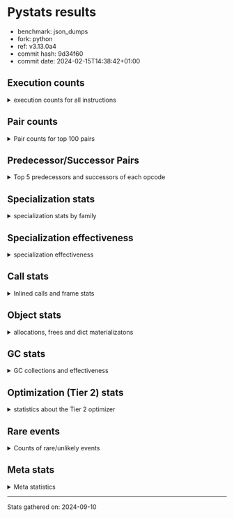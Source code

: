 
# Pystats results

- benchmark: json_dumps
- fork: python
- ref: v3.13.0a4
- commit hash: 9d34f60
- commit date: 2024-02-15T14:38:42+01:00

## Execution counts

<details>
<summary> execution counts for all instructions </summary>

|Name | Count | Self | Cumulative | Miss ratio | 
|---|---:|---:|---:|---:|
| LOAD_FAST | 143,401,500 | 23.1% | 23.1% |  |
| TO_BOOL_BOOL | 51,212,600 | 8.3% | 31.4% |  |
| LOAD_ATTR_INSTANCE_VALUE | 40,970,080 | 6.6% | 38.0% |  |
| POP_JUMP_IF_FALSE | 35,849,040 | 5.8% | 43.8% |  |
| LOAD_GLOBAL_MODULE | 30,729,500 | 5.0% | 48.8% |  |
| LOAD_GLOBAL_BUILTIN | 30,727,620 | 5.0% | 53.7% |  |
| STORE_FAST | 25,609,020 | 4.1% | 57.8% |  |
| LOAD_CONST | 25,606,480 | 4.1% | 62.0% |  |
| POP_JUMP_IF_NOT_NONE | 25,606,400 | 4.1% | 66.1% |  |
| POP_JUMP_IF_TRUE | 20,485,120 | 3.3% | 69.4% |  |
| CALL | 15,370,040 | 2.5% | 71.9% |  |
| RESUME_CHECK | 15,365,100 | 2.5% | 74.4% |  |
| RETURN_VALUE | 15,363,920 | 2.5% | 76.9% |  |
| JUMP_FORWARD | 15,363,840 | 2.5% | 79.3% |  |
| LOAD_ATTR | 10,246,080 | 1.7% | 81.0% |  |
| BUILD_TUPLE | 10,242,560 | 1.7% | 82.6% |  |
| LOAD_FAST_LOAD_FAST | 10,242,560 | 1.7% | 84.3% |  |
| CALL_ISINSTANCE | 10,242,520 | 1.7% | 85.9% |  |
| LOAD_ATTR_METHOD_WITH_VALUES | 10,242,520 | 1.7% | 87.6% |  |
| LOAD_ATTR_NONDESCRIPTOR_WITH_VALUES | 10,242,520 | 1.7% | 89.3% |  |
| ENTER_EXECUTOR | 5,126,720 | 0.8% | 90.1% |  |
| PUSH_NULL | 5,123,820 | 0.8% | 90.9% |  |
| TO_BOOL | 5,123,120 | 0.8% | 91.7% |  |
| POP_TOP | 5,122,640 | 0.8% | 92.6% |  |
| MAKE_FUNCTION | 5,121,280 | 0.8% | 93.4% |  |
| UNARY_NEGATIVE | 5,121,280 | 0.8% | 94.2% |  |
| BUILD_MAP | 5,121,280 | 0.8% | 95.0% |  |
| CALL_KW | 5,121,280 | 0.8% | 95.9% |  |
| POP_JUMP_IF_NONE | 5,121,280 | 0.8% | 96.7% |  |
| SET_FUNCTION_ATTRIBUTE | 5,121,280 | 0.8% | 97.5% |  |
| CALL_METHOD_DESCRIPTOR_O | 5,121,260 | 0.8% | 98.3% |  |
| CALL_PY_EXACT_ARGS | 5,121,260 | 0.8% | 99.2% |  |
| LOAD_ATTR_METHOD_NO_DICT | 5,121,260 | 0.8% | 100.0% |  |
| FOR_ITER_RANGE | 7,380 | 0.0% | 100.0% |  |
| GET_ITER | 2,880 | 0.0% | 100.0% |  |
| FOR_ITER_LIST | 2,780 | 0.0% | 100.0% |  |
| LOAD_ATTR_MODULE | 1,940 | 0.0% | 100.0% |  |
| STORE_FAST_STORE_FAST | 1,520 | 0.0% | 100.0% |  |
| UNPACK_SEQUENCE_TWO_TUPLE | 1,500 | 0.0% | 100.0% |  |
| INTERPRETER_EXIT | 1,280 | 0.0% | 100.0% |  |
| RETURN_CONST | 1,280 | 0.0% | 100.0% |  |
| JUMP_BACKWARD | 1,020 | 0.0% | 100.0% |  |
| LOAD_GLOBAL | 640 | 0.0% | 100.0% |  |
| LOAD_DEREF | 160 | 0.0% | 100.0% |  |
| FOR_ITER | 120 | 0.0% | 100.0% |  |
| RESUME | 100 | 0.0% | 100.0% |  |
| NOP | 80 | 0.0% | 100.0% |  |
| CALL_FUNCTION_EX | 80 | 0.0% | 100.0% |  |
| COPY_FREE_VARS | 80 | 0.0% | 100.0% |  |
| BINARY_OP_SUBTRACT_FLOAT | 60 | 0.0% | 100.0% |  |
| CALL_BUILTIN_CLASS | 60 | 0.0% | 100.0% |  |
| COMPARE_OP_INT | 60 | 0.0% | 100.0% |  |
| BINARY_OP | 40 | 0.0% | 100.0% |  |
| COMPARE_OP | 40 | 0.0% | 100.0% |  |
| UNPACK_SEQUENCE | 40 | 0.0% | 100.0% |  |


</details>

## Pair counts

<details>
<summary> Pair counts for top 100 pairs </summary>

|Pair | Count | Self | Cumulative | 
|---|---:|---:|---:|
| TO_BOOL_BOOL POP_JUMP_IF_FALSE | 35,848,820 | 5.8% | 5.8% |
| LOAD_FAST LOAD_ATTR_INSTANCE_VALUE | 35,848,680 | 5.8% | 11.6% |
| LOAD_FAST TO_BOOL_BOOL | 30,727,440 | 5.0% | 16.5% |
| LOAD_FAST POP_JUMP_IF_NOT_NONE | 20,485,120 | 3.3% | 19.8% |
| POP_JUMP_IF_FALSE LOAD_FAST | 20,485,120 | 3.3% | 23.1% |
| POP_JUMP_IF_NOT_NONE LOAD_FAST | 20,485,120 | 3.3% | 26.4% |
| JUMP_FORWARD LOAD_FAST | 15,363,840 | 2.5% | 28.9% |
| STORE_FAST JUMP_FORWARD | 15,363,840 | 2.5% | 31.4% |
| LOAD_ATTR_INSTANCE_VALUE LOAD_FAST | 15,363,780 | 2.5% | 33.9% |
| TO_BOOL_BOOL POP_JUMP_IF_TRUE | 15,363,780 | 2.5% | 36.4% |
| RESUME_CHECK LOAD_FAST | 10,243,780 | 1.7% | 38.0% |
| LOAD_FAST LOAD_CONST | 10,242,640 | 1.7% | 39.7% |
| LOAD_GLOBAL_BUILTIN LOAD_FAST | 10,242,580 | 1.7% | 41.3% |
| POP_JUMP_IF_TRUE LOAD_FAST | 10,242,560 | 1.7% | 43.0% |
| LOAD_ATTR_METHOD_WITH_VALUES LOAD_FAST | 10,242,520 | 1.7% | 44.6% |
| LOAD_ATTR_NONDESCRIPTOR_WITH_VALUES LOAD_FAST | 10,242,520 | 1.7% | 46.3% |
| LOAD_FAST LOAD_ATTR_NONDESCRIPTOR_WITH_VALUES | 10,242,480 | 1.7% | 47.9% |
| LOAD_FAST LOAD_GLOBAL_BUILTIN | 10,242,480 | 1.7% | 49.6% |
| POP_JUMP_IF_FALSE LOAD_GLOBAL_MODULE | 10,242,480 | 1.7% | 51.2% |
| CALL_ISINSTANCE TO_BOOL_BOOL | 10,242,480 | 1.7% | 52.9% |
| LOAD_ATTR_INSTANCE_VALUE TO_BOOL_BOOL | 10,242,480 | 1.7% | 54.5% |
| PUSH_NULL LOAD_FAST | 5,123,200 | 0.8% | 55.4% |
| STORE_FAST LOAD_FAST | 5,121,980 | 0.8% | 56.2% |
| POP_TOP ENTER_EXECUTOR | 5,121,880 | 0.8% | 57.0% |
| LOAD_FAST PUSH_NULL | 5,121,820 | 0.8% | 57.8% |
| LOAD_FAST TO_BOOL | 5,121,520 | 0.8% | 58.7% |
| CALL STORE_FAST | 5,121,380 | 0.8% | 59.5% |
| TO_BOOL POP_JUMP_IF_TRUE | 5,121,340 | 0.8% | 60.3% |
| LOAD_FAST_LOAD_FAST LOAD_ATTR | 5,121,320 | 0.8% | 61.2% |
| CALL RETURN_VALUE | 5,121,300 | 0.8% | 62.0% |
| MAKE_FUNCTION SET_FUNCTION_ATTRIBUTE | 5,121,280 | 0.8% | 62.8% |
| RETURN_VALUE POP_TOP | 5,121,280 | 0.8% | 63.6% |
| RETURN_VALUE RETURN_VALUE | 5,121,280 | 0.8% | 64.5% |
| RETURN_VALUE STORE_FAST | 5,121,280 | 0.8% | 65.3% |
| UNARY_NEGATIVE BUILD_TUPLE | 5,121,280 | 0.8% | 66.1% |
| BUILD_MAP STORE_FAST | 5,121,280 | 0.8% | 66.9% |
| BUILD_TUPLE LOAD_CONST | 5,121,280 | 0.8% | 67.8% |
| LOAD_ATTR LOAD_FAST_LOAD_FAST | 5,121,280 | 0.8% | 68.6% |
| LOAD_CONST MAKE_FUNCTION | 5,121,280 | 0.8% | 69.4% |
| LOAD_CONST CALL | 5,121,280 | 0.8% | 70.2% |
| LOAD_CONST CALL_KW | 5,121,280 | 0.8% | 71.1% |
| LOAD_CONST LOAD_CONST | 5,121,280 | 0.8% | 71.9% |
| POP_JUMP_IF_FALSE BUILD_MAP | 5,121,280 | 0.8% | 72.7% |
| POP_JUMP_IF_NONE LOAD_FAST | 5,121,280 | 0.8% | 73.5% |
| POP_JUMP_IF_TRUE LOAD_CONST | 5,121,280 | 0.8% | 74.4% |
| SET_FUNCTION_ATTRIBUTE STORE_FAST | 5,121,280 | 0.8% | 75.2% |
| CALL RESUME_CHECK | 5,121,260 | 0.8% | 76.0% |
| CALL_KW RESUME_CHECK | 5,121,260 | 0.8% | 76.9% |
| CALL_METHOD_DESCRIPTOR_O RETURN_VALUE | 5,121,260 | 0.8% | 77.7% |
| CALL_PY_EXACT_ARGS RESUME_CHECK | 5,121,260 | 0.8% | 78.5% |
| LOAD_ATTR_INSTANCE_VALUE CALL | 5,121,260 | 0.8% | 79.3% |
| LOAD_ATTR_INSTANCE_VALUE POP_JUMP_IF_NOT_NONE | 5,121,260 | 0.8% | 80.2% |
| LOAD_ATTR_METHOD_NO_DICT LOAD_FAST | 5,121,260 | 0.8% | 81.0% |
| LOAD_GLOBAL_BUILTIN BUILD_TUPLE | 5,121,260 | 0.8% | 81.8% |
| LOAD_GLOBAL_BUILTIN LOAD_ATTR | 5,121,260 | 0.8% | 82.6% |
| LOAD_GLOBAL_MODULE UNARY_NEGATIVE | 5,121,260 | 0.8% | 83.5% |
| LOAD_GLOBAL_MODULE LOAD_FAST_LOAD_FAST | 5,121,260 | 0.8% | 84.3% |
| LOAD_GLOBAL_MODULE POP_JUMP_IF_NONE | 5,121,260 | 0.8% | 85.1% |
| LOAD_GLOBAL_MODULE STORE_FAST | 5,121,260 | 0.8% | 85.9% |
| BUILD_TUPLE CALL_ISINSTANCE | 5,121,240 | 0.8% | 86.8% |
| LOAD_ATTR LOAD_GLOBAL_MODULE | 5,121,240 | 0.8% | 87.6% |
| LOAD_CONST LOAD_ATTR_METHOD_NO_DICT | 5,121,240 | 0.8% | 88.4% |
| LOAD_FAST CALL_METHOD_DESCRIPTOR_O | 5,121,240 | 0.8% | 89.2% |
| LOAD_FAST CALL_PY_EXACT_ARGS | 5,121,240 | 0.8% | 90.1% |
| LOAD_FAST LOAD_ATTR_METHOD_WITH_VALUES | 5,121,240 | 0.8% | 90.9% |
| LOAD_FAST_LOAD_FAST LOAD_ATTR_INSTANCE_VALUE | 5,121,240 | 0.8% | 91.7% |
| POP_JUMP_IF_NOT_NONE LOAD_GLOBAL_MODULE | 5,121,240 | 0.8% | 92.6% |
| POP_JUMP_IF_TRUE LOAD_GLOBAL_MODULE | 5,121,240 | 0.8% | 93.4% |
| STORE_FAST LOAD_GLOBAL_BUILTIN | 5,121,240 | 0.8% | 94.2% |
| LOAD_ATTR_INSTANCE_VALUE LOAD_GLOBAL_BUILTIN | 5,121,240 | 0.8% | 95.0% |
| LOAD_GLOBAL_BUILTIN CALL_ISINSTANCE | 5,121,240 | 0.8% | 95.9% |
| LOAD_GLOBAL_BUILTIN LOAD_GLOBAL_BUILTIN | 5,121,240 | 0.8% | 96.7% |
| LOAD_GLOBAL_MODULE LOAD_ATTR_METHOD_WITH_VALUES | 5,121,240 | 0.8% | 97.5% |
| LOAD_GLOBAL_MODULE LOAD_GLOBAL_MODULE | 5,121,240 | 0.8% | 98.3% |
| RESUME_CHECK LOAD_GLOBAL_BUILTIN | 5,121,240 | 0.8% | 99.2% |
| ENTER_EXECUTOR CALL | 5,120,340 | 0.8% | 100.0% |
| ENTER_EXECUTOR FOR_ITER_RANGE | 5,180 | 0.0% | 100.0% |
| FOR_ITER_RANGE ENTER_EXECUTOR | 4,780 | 0.0% | 100.0% |
| CALL CALL | 4,480 | 0.0% | 100.0% |
| LOAD_ATTR LOAD_ATTR | 2,880 | 0.0% | 100.0% |
| LOAD_FAST GET_ITER | 2,880 | 0.0% | 100.0% |
| FOR_ITER_RANGE STORE_FAST | 2,180 | 0.0% | 100.0% |
| LOAD_FAST CALL | 1,960 | 0.0% | 100.0% |
| LOAD_ATTR_MODULE PUSH_NULL | 1,880 | 0.0% | 100.0% |
| LOAD_GLOBAL_MODULE LOAD_ATTR_MODULE | 1,880 | 0.0% | 100.0% |
| STORE_FAST LOAD_GLOBAL_MODULE | 1,800 | 0.0% | 100.0% |
| GET_ITER FOR_ITER_RANGE | 1,560 | 0.0% | 100.0% |
| STORE_FAST_STORE_FAST LOAD_FAST | 1,520 | 0.0% | 100.0% |
| UNPACK_SEQUENCE_TWO_TUPLE STORE_FAST_STORE_FAST | 1,500 | 0.0% | 100.0% |
| FOR_ITER_LIST UNPACK_SEQUENCE_TWO_TUPLE | 1,480 | 0.0% | 100.0% |
| TO_BOOL TO_BOOL | 1,440 | 0.0% | 100.0% |
| CALL POP_TOP | 1,360 | 0.0% | 100.0% |
| RETURN_CONST INTERPRETER_EXIT | 1,280 | 0.0% | 100.0% |
| FOR_ITER_LIST RETURN_CONST | 1,280 | 0.0% | 100.0% |
| CACHE RESUME_CHECK | 1,260 | 0.0% | 100.0% |
| GET_ITER FOR_ITER_LIST | 1,260 | 0.0% | 100.0% |
| ENTER_EXECUTOR FOR_ITER_LIST | 1,200 | 0.0% | 100.0% |
| POP_TOP JUMP_BACKWARD | 680 | 0.0% | 100.0% |
| PUSH_NULL CALL | 620 | 0.0% | 100.0% |
| JUMP_BACKWARD FOR_ITER_RANGE | 600 | 0.0% | 100.0% |


</details>

## Predecessor/Successor Pairs

<details>
<summary> Top 5 predecessors and successors of each opcode </summary>

### CACHE

<details>
<summary> Successors and predecessors for CACHE </summary>

|Successors | Count | Percentage | 
|---|---:|---:|
| RESUME_CHECK | 1,260 | 98.4% |
| RESUME | 20 | 1.6% |


</details>

### GET_ITER

<details>
<summary> Successors and predecessors for GET_ITER </summary>

|Predecessors | Count | Percentage | 
|---|---:|---:|
| LOAD_FAST | 2,880 | 100.0% |

|Successors | Count | Percentage | 
|---|---:|---:|
| FOR_ITER_RANGE | 1,560 | 54.2% |
| FOR_ITER_LIST | 1,260 | 43.8% |
| FOR_ITER | 60 | 2.1% |


</details>

### INTERPRETER_EXIT

<details>
<summary> Successors and predecessors for INTERPRETER_EXIT </summary>

|Predecessors | Count | Percentage | 
|---|---:|---:|
| RETURN_CONST | 1,280 | 100.0% |


</details>

### MAKE_FUNCTION

<details>
<summary> Successors and predecessors for MAKE_FUNCTION </summary>

|Predecessors | Count | Percentage | 
|---|---:|---:|
| LOAD_CONST | 5,121,280 | 100.0% |

|Successors | Count | Percentage | 
|---|---:|---:|
| SET_FUNCTION_ATTRIBUTE | 5,121,280 | 100.0% |


</details>

### NOP

<details>
<summary> Successors and predecessors for NOP </summary>

|Predecessors | Count | Percentage | 
|---|---:|---:|
| POP_TOP | 80 | 100.0% |

|Successors | Count | Percentage | 
|---|---:|---:|
| LOAD_DEREF | 80 | 100.0% |


</details>

### POP_TOP

<details>
<summary> Successors and predecessors for POP_TOP </summary>

|Predecessors | Count | Percentage | 
|---|---:|---:|
| RETURN_VALUE | 5,121,280 | 100.0% |
| CALL | 1,360 | 0.0% |

|Successors | Count | Percentage | 
|---|---:|---:|
| ENTER_EXECUTOR | 5,121,880 | 100.0% |
| JUMP_BACKWARD | 680 | 0.0% |
| NOP | 80 | 0.0% |


</details>

### PUSH_NULL

<details>
<summary> Successors and predecessors for PUSH_NULL </summary>

|Predecessors | Count | Percentage | 
|---|---:|---:|
| LOAD_FAST | 5,121,820 | 100.0% |
| LOAD_ATTR_MODULE | 1,880 | 0.0% |
| LOAD_DEREF | 80 | 0.0% |
| LOAD_ATTR | 40 | 0.0% |

|Successors | Count | Percentage | 
|---|---:|---:|
| LOAD_FAST | 5,123,200 | 100.0% |
| CALL | 620 | 0.0% |


</details>

### RETURN_VALUE

<details>
<summary> Successors and predecessors for RETURN_VALUE </summary>

|Predecessors | Count | Percentage | 
|---|---:|---:|
| CALL | 5,121,300 | 33.3% |
| RETURN_VALUE | 5,121,280 | 33.3% |
| CALL_METHOD_DESCRIPTOR_O | 5,121,260 | 33.3% |
| LOAD_FAST | 80 | 0.0% |

|Successors | Count | Percentage | 
|---|---:|---:|
| POP_TOP | 5,121,280 | 33.3% |
| RETURN_VALUE | 5,121,280 | 33.3% |
| STORE_FAST | 5,121,280 | 33.3% |
| LOAD_GLOBAL | 40 | 0.0% |
| LOAD_GLOBAL_MODULE | 40 | 0.0% |


</details>

### TO_BOOL

<details>
<summary> Successors and predecessors for TO_BOOL </summary>

|Predecessors | Count | Percentage | 
|---|---:|---:|
| LOAD_FAST | 5,121,520 | 100.0% |
| TO_BOOL | 1,440 | 0.0% |
| CALL | 40 | 0.0% |
| LOAD_ATTR | 40 | 0.0% |
| CALL_ISINSTANCE | 40 | 0.0% |

|Successors | Count | Percentage | 
|---|---:|---:|
| POP_JUMP_IF_TRUE | 5,121,340 | 100.0% |
| TO_BOOL | 1,440 | 0.0% |
| TO_BOOL_BOOL | 200 | 0.0% |
| POP_JUMP_IF_FALSE | 140 | 0.0% |


</details>

### UNARY_NEGATIVE

<details>
<summary> Successors and predecessors for UNARY_NEGATIVE </summary>

|Predecessors | Count | Percentage | 
|---|---:|---:|
| LOAD_GLOBAL_MODULE | 5,121,260 | 100.0% |
| LOAD_GLOBAL | 20 | 0.0% |

|Successors | Count | Percentage | 
|---|---:|---:|
| BUILD_TUPLE | 5,121,280 | 100.0% |


</details>

### BINARY_OP

<details>
<summary> Successors and predecessors for BINARY_OP </summary>

|Predecessors | Count | Percentage | 
|---|---:|---:|
| LOAD_FAST | 40 | 100.0% |

|Successors | Count | Percentage | 
|---|---:|---:|
| STORE_FAST | 20 | 50.0% |
| BINARY_OP_SUBTRACT_FLOAT | 20 | 50.0% |


</details>

### BUILD_MAP

<details>
<summary> Successors and predecessors for BUILD_MAP </summary>

|Predecessors | Count | Percentage | 
|---|---:|---:|
| POP_JUMP_IF_FALSE | 5,121,280 | 100.0% |

|Successors | Count | Percentage | 
|---|---:|---:|
| STORE_FAST | 5,121,280 | 100.0% |


</details>

### BUILD_TUPLE

<details>
<summary> Successors and predecessors for BUILD_TUPLE </summary>

|Predecessors | Count | Percentage | 
|---|---:|---:|
| UNARY_NEGATIVE | 5,121,280 | 50.0% |
| LOAD_GLOBAL_BUILTIN | 5,121,260 | 50.0% |
| LOAD_GLOBAL | 20 | 0.0% |

|Successors | Count | Percentage | 
|---|---:|---:|
| LOAD_CONST | 5,121,280 | 50.0% |
| CALL_ISINSTANCE | 5,121,240 | 50.0% |
| CALL | 40 | 0.0% |


</details>

### CALL

<details>
<summary> Successors and predecessors for CALL </summary>

|Predecessors | Count | Percentage | 
|---|---:|---:|
| LOAD_CONST | 5,121,280 | 33.3% |
| LOAD_ATTR_INSTANCE_VALUE | 5,121,260 | 33.3% |
| ENTER_EXECUTOR | 5,120,340 | 33.3% |
| CALL | 4,480 | 0.0% |
| LOAD_FAST | 1,960 | 0.0% |

|Successors | Count | Percentage | 
|---|---:|---:|
| STORE_FAST | 5,121,380 | 33.3% |
| RETURN_VALUE | 5,121,300 | 33.3% |
| RESUME_CHECK | 5,121,260 | 33.3% |
| CALL | 4,480 | 0.0% |
| POP_TOP | 1,360 | 0.0% |


</details>

### CALL_FUNCTION_EX

<details>
<summary> Successors and predecessors for CALL_FUNCTION_EX </summary>

|Predecessors | Count | Percentage | 
|---|---:|---:|
| LOAD_FAST | 80 | 100.0% |

|Successors | Count | Percentage | 
|---|---:|---:|
| COPY_FREE_VARS | 80 | 100.0% |


</details>

### CALL_KW

<details>
<summary> Successors and predecessors for CALL_KW </summary>

|Predecessors | Count | Percentage | 
|---|---:|---:|
| LOAD_CONST | 5,121,280 | 100.0% |

|Successors | Count | Percentage | 
|---|---:|---:|
| RESUME_CHECK | 5,121,260 | 100.0% |
| RESUME | 20 | 0.0% |


</details>

### COMPARE_OP

<details>
<summary> Successors and predecessors for COMPARE_OP </summary>

|Predecessors | Count | Percentage | 
|---|---:|---:|
| LOAD_CONST | 40 | 100.0% |

|Successors | Count | Percentage | 
|---|---:|---:|
| POP_JUMP_IF_FALSE | 20 | 50.0% |
| COMPARE_OP_INT | 20 | 50.0% |


</details>

### COPY_FREE_VARS

<details>
<summary> Successors and predecessors for COPY_FREE_VARS </summary>

|Predecessors | Count | Percentage | 
|---|---:|---:|
| CALL_FUNCTION_EX | 80 | 100.0% |

|Successors | Count | Percentage | 
|---|---:|---:|
| RESUME_CHECK | 60 | 75.0% |
| RESUME | 20 | 25.0% |


</details>

### ENTER_EXECUTOR

<details>
<summary> Successors and predecessors for ENTER_EXECUTOR </summary>

|Predecessors | Count | Percentage | 
|---|---:|---:|
| POP_TOP | 5,121,880 | 99.9% |
| FOR_ITER_RANGE | 4,780 | 0.1% |
| JUMP_BACKWARD | 60 | 0.0% |

|Successors | Count | Percentage | 
|---|---:|---:|
| CALL | 5,120,340 | 99.9% |
| FOR_ITER_RANGE | 5,180 | 0.1% |
| FOR_ITER_LIST | 1,200 | 0.0% |


</details>

### FOR_ITER

<details>
<summary> Successors and predecessors for FOR_ITER </summary>

|Predecessors | Count | Percentage | 
|---|---:|---:|
| GET_ITER | 60 | 50.0% |
| JUMP_BACKWARD | 60 | 50.0% |

|Successors | Count | Percentage | 
|---|---:|---:|
| STORE_FAST | 40 | 33.3% |
| FOR_ITER_RANGE | 40 | 33.3% |
| UNPACK_SEQUENCE | 20 | 16.7% |
| FOR_ITER_LIST | 20 | 16.7% |


</details>

### JUMP_BACKWARD

<details>
<summary> Successors and predecessors for JUMP_BACKWARD </summary>

|Predecessors | Count | Percentage | 
|---|---:|---:|
| POP_TOP | 680 | 66.7% |
| FOR_ITER_RANGE | 340 | 33.3% |

|Successors | Count | Percentage | 
|---|---:|---:|
| FOR_ITER_RANGE | 600 | 58.8% |
| FOR_ITER_LIST | 300 | 29.4% |
| ENTER_EXECUTOR | 60 | 5.9% |
| FOR_ITER | 60 | 5.9% |


</details>

### JUMP_FORWARD

<details>
<summary> Successors and predecessors for JUMP_FORWARD </summary>

|Predecessors | Count | Percentage | 
|---|---:|---:|
| STORE_FAST | 15,363,840 | 100.0% |

|Successors | Count | Percentage | 
|---|---:|---:|
| LOAD_FAST | 15,363,840 | 100.0% |


</details>

### LOAD_ATTR

<details>
<summary> Successors and predecessors for LOAD_ATTR </summary>

|Predecessors | Count | Percentage | 
|---|---:|---:|
| LOAD_FAST_LOAD_FAST | 5,121,320 | 50.0% |
| LOAD_GLOBAL_BUILTIN | 5,121,260 | 50.0% |
| LOAD_ATTR | 2,880 | 0.0% |
| LOAD_FAST | 400 | 0.0% |
| LOAD_GLOBAL | 100 | 0.0% |

|Successors | Count | Percentage | 
|---|---:|---:|
| LOAD_FAST_LOAD_FAST | 5,121,280 | 50.0% |
| LOAD_GLOBAL_MODULE | 5,121,240 | 50.0% |
| LOAD_ATTR | 2,880 | 0.0% |
| LOAD_FAST | 160 | 0.0% |
| LOAD_ATTR_INSTANCE_VALUE | 160 | 0.0% |


</details>

### LOAD_CONST

<details>
<summary> Successors and predecessors for LOAD_CONST </summary>

|Predecessors | Count | Percentage | 
|---|---:|---:|
| LOAD_FAST | 10,242,640 | 40.0% |
| BUILD_TUPLE | 5,121,280 | 20.0% |
| LOAD_CONST | 5,121,280 | 20.0% |
| POP_JUMP_IF_TRUE | 5,121,280 | 20.0% |

|Successors | Count | Percentage | 
|---|---:|---:|
| MAKE_FUNCTION | 5,121,280 | 20.0% |
| CALL | 5,121,280 | 20.0% |
| CALL_KW | 5,121,280 | 20.0% |
| LOAD_CONST | 5,121,280 | 20.0% |
| LOAD_ATTR_METHOD_NO_DICT | 5,121,240 | 20.0% |


</details>

### LOAD_DEREF

<details>
<summary> Successors and predecessors for LOAD_DEREF </summary>

|Predecessors | Count | Percentage | 
|---|---:|---:|
| NOP | 80 | 50.0% |
| STORE_FAST | 80 | 50.0% |

|Successors | Count | Percentage | 
|---|---:|---:|
| PUSH_NULL | 80 | 50.0% |
| STORE_FAST | 80 | 50.0% |


</details>

### LOAD_FAST

<details>
<summary> Successors and predecessors for LOAD_FAST </summary>

|Predecessors | Count | Percentage | 
|---|---:|---:|
| POP_JUMP_IF_FALSE | 20,485,120 | 14.3% |
| POP_JUMP_IF_NOT_NONE | 20,485,120 | 14.3% |
| JUMP_FORWARD | 15,363,840 | 10.7% |
| LOAD_ATTR_INSTANCE_VALUE | 15,363,780 | 10.7% |
| RESUME_CHECK | 10,243,780 | 7.1% |

|Successors | Count | Percentage | 
|---|---:|---:|
| LOAD_ATTR_INSTANCE_VALUE | 35,848,680 | 25.0% |
| TO_BOOL_BOOL | 30,727,440 | 21.4% |
| POP_JUMP_IF_NOT_NONE | 20,485,120 | 14.3% |
| LOAD_CONST | 10,242,640 | 7.1% |
| LOAD_ATTR_NONDESCRIPTOR_WITH_VALUES | 10,242,480 | 7.1% |


</details>

### LOAD_FAST_LOAD_FAST

<details>
<summary> Successors and predecessors for LOAD_FAST_LOAD_FAST </summary>

|Predecessors | Count | Percentage | 
|---|---:|---:|
| LOAD_ATTR | 5,121,280 | 50.0% |
| LOAD_GLOBAL_MODULE | 5,121,260 | 50.0% |
| LOAD_GLOBAL | 20 | 0.0% |

|Successors | Count | Percentage | 
|---|---:|---:|
| LOAD_ATTR | 5,121,320 | 50.0% |
| LOAD_ATTR_INSTANCE_VALUE | 5,121,240 | 50.0% |


</details>

### LOAD_GLOBAL

<details>
<summary> Successors and predecessors for LOAD_GLOBAL </summary>

|Predecessors | Count | Percentage | 
|---|---:|---:|
| POP_JUMP_IF_FALSE | 120 | 18.8% |
| LOAD_FAST | 80 | 12.5% |
| STORE_FAST | 80 | 12.5% |
| LOAD_ATTR | 60 | 9.4% |
| RETURN_VALUE | 40 | 6.2% |

|Successors | Count | Percentage | 
|---|---:|---:|
| LOAD_GLOBAL_MODULE | 180 | 28.1% |
| LOAD_GLOBAL_BUILTIN | 140 | 21.9% |
| LOAD_ATTR | 100 | 15.6% |
| LOAD_FAST | 60 | 9.4% |
| LOAD_GLOBAL | 40 | 6.2% |


</details>

### POP_JUMP_IF_FALSE

<details>
<summary> Successors and predecessors for POP_JUMP_IF_FALSE </summary>

|Predecessors | Count | Percentage | 
|---|---:|---:|
| TO_BOOL_BOOL | 35,848,820 | 100.0% |
| TO_BOOL | 140 | 0.0% |
| COMPARE_OP_INT | 60 | 0.0% |
| COMPARE_OP | 20 | 0.0% |

|Successors | Count | Percentage | 
|---|---:|---:|
| LOAD_FAST | 20,485,120 | 57.1% |
| LOAD_GLOBAL_MODULE | 10,242,480 | 28.6% |
| BUILD_MAP | 5,121,280 | 14.3% |
| LOAD_GLOBAL | 120 | 0.0% |
| LOAD_GLOBAL_BUILTIN | 40 | 0.0% |


</details>

### POP_JUMP_IF_NONE

<details>
<summary> Successors and predecessors for POP_JUMP_IF_NONE </summary>

|Predecessors | Count | Percentage | 
|---|---:|---:|
| LOAD_GLOBAL_MODULE | 5,121,260 | 100.0% |
| LOAD_GLOBAL | 20 | 0.0% |

|Successors | Count | Percentage | 
|---|---:|---:|
| LOAD_FAST | 5,121,280 | 100.0% |


</details>

### POP_JUMP_IF_NOT_NONE

<details>
<summary> Successors and predecessors for POP_JUMP_IF_NOT_NONE </summary>

|Predecessors | Count | Percentage | 
|---|---:|---:|
| LOAD_FAST | 20,485,120 | 80.0% |
| LOAD_ATTR_INSTANCE_VALUE | 5,121,260 | 20.0% |
| LOAD_ATTR | 20 | 0.0% |

|Successors | Count | Percentage | 
|---|---:|---:|
| LOAD_FAST | 20,485,120 | 80.0% |
| LOAD_GLOBAL_MODULE | 5,121,240 | 20.0% |
| LOAD_GLOBAL | 40 | 0.0% |


</details>

### POP_JUMP_IF_TRUE

<details>
<summary> Successors and predecessors for POP_JUMP_IF_TRUE </summary>

|Predecessors | Count | Percentage | 
|---|---:|---:|
| TO_BOOL_BOOL | 15,363,780 | 75.0% |
| TO_BOOL | 5,121,340 | 25.0% |

|Successors | Count | Percentage | 
|---|---:|---:|
| LOAD_FAST | 10,242,560 | 50.0% |
| LOAD_CONST | 5,121,280 | 25.0% |
| LOAD_GLOBAL_MODULE | 5,121,240 | 25.0% |
| LOAD_GLOBAL | 40 | 0.0% |


</details>

### RETURN_CONST

<details>
<summary> Successors and predecessors for RETURN_CONST </summary>

|Predecessors | Count | Percentage | 
|---|---:|---:|
| FOR_ITER_LIST | 1,280 | 100.0% |

|Successors | Count | Percentage | 
|---|---:|---:|
| INTERPRETER_EXIT | 1,280 | 100.0% |


</details>

### SET_FUNCTION_ATTRIBUTE

<details>
<summary> Successors and predecessors for SET_FUNCTION_ATTRIBUTE </summary>

|Predecessors | Count | Percentage | 
|---|---:|---:|
| MAKE_FUNCTION | 5,121,280 | 100.0% |

|Successors | Count | Percentage | 
|---|---:|---:|
| STORE_FAST | 5,121,280 | 100.0% |


</details>

### STORE_FAST

<details>
<summary> Successors and predecessors for STORE_FAST </summary>

|Predecessors | Count | Percentage | 
|---|---:|---:|
| CALL | 5,121,380 | 20.0% |
| RETURN_VALUE | 5,121,280 | 20.0% |
| BUILD_MAP | 5,121,280 | 20.0% |
| SET_FUNCTION_ATTRIBUTE | 5,121,280 | 20.0% |
| LOAD_GLOBAL_MODULE | 5,121,260 | 20.0% |

|Successors | Count | Percentage | 
|---|---:|---:|
| JUMP_FORWARD | 15,363,840 | 60.0% |
| LOAD_FAST | 5,121,980 | 20.0% |
| LOAD_GLOBAL_BUILTIN | 5,121,240 | 20.0% |
| LOAD_GLOBAL_MODULE | 1,800 | 0.0% |
| LOAD_DEREF | 80 | 0.0% |


</details>

### STORE_FAST_STORE_FAST

<details>
<summary> Successors and predecessors for STORE_FAST_STORE_FAST </summary>

|Predecessors | Count | Percentage | 
|---|---:|---:|
| UNPACK_SEQUENCE_TWO_TUPLE | 1,500 | 98.7% |
| UNPACK_SEQUENCE | 20 | 1.3% |

|Successors | Count | Percentage | 
|---|---:|---:|
| LOAD_FAST | 1,520 | 100.0% |


</details>

### UNPACK_SEQUENCE

<details>
<summary> Successors and predecessors for UNPACK_SEQUENCE </summary>

|Predecessors | Count | Percentage | 
|---|---:|---:|
| FOR_ITER | 20 | 50.0% |
| FOR_ITER_LIST | 20 | 50.0% |

|Successors | Count | Percentage | 
|---|---:|---:|
| STORE_FAST_STORE_FAST | 20 | 50.0% |
| UNPACK_SEQUENCE_TWO_TUPLE | 20 | 50.0% |


</details>

### RESUME

<details>
<summary> Successors and predecessors for RESUME </summary>

|Predecessors | Count | Percentage | 
|---|---:|---:|
| CALL | 40 | 40.0% |
| CACHE | 20 | 20.0% |
| CALL_KW | 20 | 20.0% |
| COPY_FREE_VARS | 20 | 20.0% |

|Successors | Count | Percentage | 
|---|---:|---:|
| LOAD_FAST | 60 | 60.0% |
| LOAD_GLOBAL | 40 | 40.0% |


</details>

### BINARY_OP_SUBTRACT_FLOAT

<details>
<summary> Successors and predecessors for BINARY_OP_SUBTRACT_FLOAT </summary>

|Predecessors | Count | Percentage | 
|---|---:|---:|
| LOAD_FAST | 40 | 66.7% |
| BINARY_OP | 20 | 33.3% |

|Successors | Count | Percentage | 
|---|---:|---:|
| STORE_FAST | 60 | 100.0% |


</details>

### CALL_BUILTIN_CLASS

<details>
<summary> Successors and predecessors for CALL_BUILTIN_CLASS </summary>

|Predecessors | Count | Percentage | 
|---|---:|---:|
| LOAD_FAST | 40 | 66.7% |
| CALL | 20 | 33.3% |

|Successors | Count | Percentage | 
|---|---:|---:|
| STORE_FAST | 60 | 100.0% |


</details>

### CALL_ISINSTANCE

<details>
<summary> Successors and predecessors for CALL_ISINSTANCE </summary>

|Predecessors | Count | Percentage | 
|---|---:|---:|
| BUILD_TUPLE | 5,121,240 | 50.0% |
| LOAD_GLOBAL_BUILTIN | 5,121,240 | 50.0% |
| CALL | 40 | 0.0% |

|Successors | Count | Percentage | 
|---|---:|---:|
| TO_BOOL_BOOL | 10,242,480 | 100.0% |
| TO_BOOL | 40 | 0.0% |


</details>

### CALL_METHOD_DESCRIPTOR_O

<details>
<summary> Successors and predecessors for CALL_METHOD_DESCRIPTOR_O </summary>

|Predecessors | Count | Percentage | 
|---|---:|---:|
| LOAD_FAST | 5,121,240 | 100.0% |
| CALL | 20 | 0.0% |

|Successors | Count | Percentage | 
|---|---:|---:|
| RETURN_VALUE | 5,121,260 | 100.0% |


</details>

### CALL_PY_EXACT_ARGS

<details>
<summary> Successors and predecessors for CALL_PY_EXACT_ARGS </summary>

|Predecessors | Count | Percentage | 
|---|---:|---:|
| LOAD_FAST | 5,121,240 | 100.0% |
| CALL | 20 | 0.0% |

|Successors | Count | Percentage | 
|---|---:|---:|
| RESUME_CHECK | 5,121,260 | 100.0% |


</details>

### COMPARE_OP_INT

<details>
<summary> Successors and predecessors for COMPARE_OP_INT </summary>

|Predecessors | Count | Percentage | 
|---|---:|---:|
| LOAD_CONST | 40 | 66.7% |
| COMPARE_OP | 20 | 33.3% |

|Successors | Count | Percentage | 
|---|---:|---:|
| POP_JUMP_IF_FALSE | 60 | 100.0% |


</details>

### FOR_ITER_LIST

<details>
<summary> Successors and predecessors for FOR_ITER_LIST </summary>

|Predecessors | Count | Percentage | 
|---|---:|---:|
| GET_ITER | 1,260 | 45.3% |
| ENTER_EXECUTOR | 1,200 | 43.2% |
| JUMP_BACKWARD | 300 | 10.8% |
| FOR_ITER | 20 | 0.7% |

|Successors | Count | Percentage | 
|---|---:|---:|
| UNPACK_SEQUENCE_TWO_TUPLE | 1,480 | 53.2% |
| RETURN_CONST | 1,280 | 46.0% |
| UNPACK_SEQUENCE | 20 | 0.7% |


</details>

### FOR_ITER_RANGE

<details>
<summary> Successors and predecessors for FOR_ITER_RANGE </summary>

|Predecessors | Count | Percentage | 
|---|---:|---:|
| ENTER_EXECUTOR | 5,180 | 70.2% |
| GET_ITER | 1,560 | 21.1% |
| JUMP_BACKWARD | 600 | 8.1% |
| FOR_ITER | 40 | 0.5% |

|Successors | Count | Percentage | 
|---|---:|---:|
| ENTER_EXECUTOR | 4,780 | 64.8% |
| STORE_FAST | 2,180 | 29.5% |
| JUMP_BACKWARD | 340 | 4.6% |
| LOAD_FAST | 80 | 1.1% |


</details>

### LOAD_ATTR_INSTANCE_VALUE

<details>
<summary> Successors and predecessors for LOAD_ATTR_INSTANCE_VALUE </summary>

|Predecessors | Count | Percentage | 
|---|---:|---:|
| LOAD_FAST | 35,848,680 | 87.5% |
| LOAD_FAST_LOAD_FAST | 5,121,240 | 12.5% |
| LOAD_ATTR | 160 | 0.0% |

|Successors | Count | Percentage | 
|---|---:|---:|
| LOAD_FAST | 15,363,780 | 37.5% |
| TO_BOOL_BOOL | 10,242,480 | 25.0% |
| CALL | 5,121,260 | 12.5% |
| POP_JUMP_IF_NOT_NONE | 5,121,260 | 12.5% |
| LOAD_GLOBAL_BUILTIN | 5,121,240 | 12.5% |


</details>

### LOAD_ATTR_METHOD_NO_DICT

<details>
<summary> Successors and predecessors for LOAD_ATTR_METHOD_NO_DICT </summary>

|Predecessors | Count | Percentage | 
|---|---:|---:|
| LOAD_CONST | 5,121,240 | 100.0% |
| LOAD_ATTR | 20 | 0.0% |

|Successors | Count | Percentage | 
|---|---:|---:|
| LOAD_FAST | 5,121,260 | 100.0% |


</details>

### LOAD_ATTR_METHOD_WITH_VALUES

<details>
<summary> Successors and predecessors for LOAD_ATTR_METHOD_WITH_VALUES </summary>

|Predecessors | Count | Percentage | 
|---|---:|---:|
| LOAD_FAST | 5,121,240 | 50.0% |
| LOAD_GLOBAL_MODULE | 5,121,240 | 50.0% |
| LOAD_ATTR | 40 | 0.0% |

|Successors | Count | Percentage | 
|---|---:|---:|
| LOAD_FAST | 10,242,520 | 100.0% |


</details>

### LOAD_ATTR_MODULE

<details>
<summary> Successors and predecessors for LOAD_ATTR_MODULE </summary>

|Predecessors | Count | Percentage | 
|---|---:|---:|
| LOAD_GLOBAL_MODULE | 1,880 | 96.9% |
| LOAD_ATTR | 60 | 3.1% |

|Successors | Count | Percentage | 
|---|---:|---:|
| PUSH_NULL | 1,880 | 96.9% |
| STORE_FAST | 60 | 3.1% |


</details>

### LOAD_ATTR_NONDESCRIPTOR_WITH_VALUES

<details>
<summary> Successors and predecessors for LOAD_ATTR_NONDESCRIPTOR_WITH_VALUES </summary>

|Predecessors | Count | Percentage | 
|---|---:|---:|
| LOAD_FAST | 10,242,480 | 100.0% |
| LOAD_ATTR | 40 | 0.0% |

|Successors | Count | Percentage | 
|---|---:|---:|
| LOAD_FAST | 10,242,520 | 100.0% |


</details>

### LOAD_GLOBAL_BUILTIN

<details>
<summary> Successors and predecessors for LOAD_GLOBAL_BUILTIN </summary>

|Predecessors | Count | Percentage | 
|---|---:|---:|
| LOAD_FAST | 10,242,480 | 33.3% |
| STORE_FAST | 5,121,240 | 16.7% |
| LOAD_ATTR_INSTANCE_VALUE | 5,121,240 | 16.7% |
| LOAD_GLOBAL_BUILTIN | 5,121,240 | 16.7% |
| RESUME_CHECK | 5,121,240 | 16.7% |

|Successors | Count | Percentage | 
|---|---:|---:|
| LOAD_FAST | 10,242,580 | 33.3% |
| BUILD_TUPLE | 5,121,260 | 16.7% |
| LOAD_ATTR | 5,121,260 | 16.7% |
| CALL_ISINSTANCE | 5,121,240 | 16.7% |
| LOAD_GLOBAL_BUILTIN | 5,121,240 | 16.7% |


</details>

### LOAD_GLOBAL_MODULE

<details>
<summary> Successors and predecessors for LOAD_GLOBAL_MODULE </summary>

|Predecessors | Count | Percentage | 
|---|---:|---:|
| POP_JUMP_IF_FALSE | 10,242,480 | 33.3% |
| LOAD_ATTR | 5,121,240 | 16.7% |
| POP_JUMP_IF_NOT_NONE | 5,121,240 | 16.7% |
| POP_JUMP_IF_TRUE | 5,121,240 | 16.7% |
| LOAD_GLOBAL_MODULE | 5,121,240 | 16.7% |

|Successors | Count | Percentage | 
|---|---:|---:|
| UNARY_NEGATIVE | 5,121,260 | 16.7% |
| LOAD_FAST_LOAD_FAST | 5,121,260 | 16.7% |
| POP_JUMP_IF_NONE | 5,121,260 | 16.7% |
| STORE_FAST | 5,121,260 | 16.7% |
| LOAD_ATTR_METHOD_WITH_VALUES | 5,121,240 | 16.7% |


</details>

### RESUME_CHECK

<details>
<summary> Successors and predecessors for RESUME_CHECK </summary>

|Predecessors | Count | Percentage | 
|---|---:|---:|
| CALL | 5,121,260 | 33.3% |
| CALL_KW | 5,121,260 | 33.3% |
| CALL_PY_EXACT_ARGS | 5,121,260 | 33.3% |
| CACHE | 1,260 | 0.0% |
| COPY_FREE_VARS | 60 | 0.0% |

|Successors | Count | Percentage | 
|---|---:|---:|
| LOAD_FAST | 10,243,780 | 66.7% |
| LOAD_GLOBAL_BUILTIN | 5,121,240 | 33.3% |
| LOAD_GLOBAL | 40 | 0.0% |
| LOAD_GLOBAL_MODULE | 40 | 0.0% |


</details>

### TO_BOOL_BOOL

<details>
<summary> Successors and predecessors for TO_BOOL_BOOL </summary>

|Predecessors | Count | Percentage | 
|---|---:|---:|
| LOAD_FAST | 30,727,440 | 60.0% |
| CALL_ISINSTANCE | 10,242,480 | 20.0% |
| LOAD_ATTR_INSTANCE_VALUE | 10,242,480 | 20.0% |
| TO_BOOL | 200 | 0.0% |

|Successors | Count | Percentage | 
|---|---:|---:|
| POP_JUMP_IF_FALSE | 35,848,820 | 70.0% |
| POP_JUMP_IF_TRUE | 15,363,780 | 30.0% |


</details>

### UNPACK_SEQUENCE_TWO_TUPLE

<details>
<summary> Successors and predecessors for UNPACK_SEQUENCE_TWO_TUPLE </summary>

|Predecessors | Count | Percentage | 
|---|---:|---:|
| FOR_ITER_LIST | 1,480 | 98.7% |
| UNPACK_SEQUENCE | 20 | 1.3% |

|Successors | Count | Percentage | 
|---|---:|---:|
| STORE_FAST_STORE_FAST | 1,500 | 100.0% |


</details>


</details>

## Specialization stats

<details>
<summary> specialization stats by family </summary>

### BINARY_OP

<details>
<summary> specialization stats for BINARY_OP family </summary>

|Kind | Count | Ratio | 
|---|---:|---:|
|     deferred | 20 | 20.0% |
|          hit | 60 | 60.0% |

| | Count | Ratio | 
|---|---:|---:|
| Success | 20 | 100.0% |
| Failure | 0 | 0.0% |


</details>

### CALL

<details>
<summary> specialization stats for CALL family </summary>

|Kind | Count | Ratio | 
|---|---:|---:|
|     deferred | 15,365,460 | 42.9% |
|          hit | 20,485,100 | 57.1% |

| | Count | Ratio | 
|---|---:|---:|
| Success | 100 | 2.2% |
| Failure | 4,480 | 97.8% |

|Failure kind | Count | Ratio | 
|---|---:|---:|
| other | 1,540 | 34.4% |
| code complex parameters | 1,440 | 32.1% |
| class mutable | 1,440 | 32.1% |
| cfunc noargs | 60 | 1.3% |


</details>

### COMPARE_OP

<details>
<summary> specialization stats for COMPARE_OP family </summary>

|Kind | Count | Ratio | 
|---|---:|---:|
|     deferred | 20 | 20.0% |
|          hit | 60 | 60.0% |

| | Count | Ratio | 
|---|---:|---:|
| Success | 20 | 100.0% |
| Failure | 0 | 0.0% |


</details>

### FOR_ITER

<details>
<summary> specialization stats for FOR_ITER family </summary>

|Kind | Count | Ratio | 
|---|---:|---:|
|     deferred | 60 | 0.6% |
|          hit | 10,160 | 98.8% |

| | Count | Ratio | 
|---|---:|---:|
| Success | 60 | 100.0% |
| Failure | 0 | 0.0% |


</details>

### LOAD_ATTR

<details>
<summary> specialization stats for LOAD_ATTR family </summary>

|Kind | Count | Ratio | 
|---|---:|---:|
|     deferred | 10,242,880 | 12.5% |
|          hit | 71,697,760 | 87.5% |

| | Count | Ratio | 
|---|---:|---:|
| Success | 320 | 10.0% |
| Failure | 2,880 | 90.0% |

|Failure kind | Count | Ratio | 
|---|---:|---:|
| method | 1,440 | 50.0% |
| metaclass attribute | 1,440 | 50.0% |


</details>

### LOAD_GLOBAL

<details>
<summary> specialization stats for LOAD_GLOBAL family </summary>

|Kind | Count | Ratio | 
|---|---:|---:|
|     deferred | 320 | 0.0% |
|          hit | 61,457,120 | 100.0% |

| | Count | Ratio | 
|---|---:|---:|
| Success | 320 | 100.0% |
| Failure | 0 | 0.0% |


</details>

### POP_JUMP_IF_FALSE

<details>
<summary> specialization stats for POP_JUMP_IF_FALSE family </summary>


</details>

### POP_JUMP_IF_NONE

<details>
<summary> specialization stats for POP_JUMP_IF_NONE family </summary>


</details>

### POP_JUMP_IF_NOT_NONE

<details>
<summary> specialization stats for POP_JUMP_IF_NOT_NONE family </summary>


</details>

### POP_JUMP_IF_TRUE

<details>
<summary> specialization stats for POP_JUMP_IF_TRUE family </summary>


</details>

### TO_BOOL

<details>
<summary> specialization stats for TO_BOOL family </summary>

|Kind | Count | Ratio | 
|---|---:|---:|
|     deferred | 5,121,480 | 9.1% |
|          hit | 51,212,600 | 90.9% |

| | Count | Ratio | 
|---|---:|---:|
| Success | 200 | 12.2% |
| Failure | 1,440 | 87.8% |

|Failure kind | Count | Ratio | 
|---|---:|---:|
| dict | 1,440 | 100.0% |


</details>

### UNPACK_SEQUENCE

<details>
<summary> specialization stats for UNPACK_SEQUENCE family </summary>

|Kind | Count | Ratio | 
|---|---:|---:|
|     deferred | 20 | 0.4% |
|          hit | 5,100 | 99.2% |

| | Count | Ratio | 
|---|---:|---:|
| Success | 20 | 100.0% |
| Failure | 0 | 0.0% |


</details>


</details>

## Specialization effectiveness

<details>
<summary> specialization effectiveness </summary>

|Instructions | Count | Ratio | 
|---|---:|---:|
| Basic | 286,817,940 | 46.3% |
| Not specialized | 117,801,960 | 19.0% |
| Specialized hits | 215,110,020 | 34.7% |
| Specialized misses | 0 | 0.0% |

### Deferred by instruction

<details>
<summary> deferred by instruction </summary>

|Name | Count | Ratio | 
|---|---:|---:|
| CALL | 15,365,460 | 50.0% |
| LOAD_ATTR | 10,242,880 | 33.3% |
| TO_BOOL | 5,121,480 | 16.7% |
| LOAD_GLOBAL | 320 | 0.0% |
| FOR_ITER | 60 | 0.0% |
| BINARY_OP | 20 | 0.0% |
| COMPARE_OP | 20 | 0.0% |
| UNPACK_SEQUENCE | 20 | 0.0% |
| BINARY_SLICE | 0 | 0.0% |
| STORE_SLICE | 0 | 0.0% |


</details>

### Misses by instruction

<details>
<summary> misses by instruction </summary>


</details>


</details>

## Call stats

<details>
<summary> Inlined calls and frame stats </summary>

| | Count | Ratio | 
|---|---:|---:|
| Calls to PyEval_EvalDefault | 1,280 | 0.0% |
| Calls to Python functions inlined | 15,363,920 | 100.0% |
| Calls via PyEval_EvalFrame (total) | 1,280 | 0.0% |
| Calls via PyEval_EvalFrame (vector) | 1,280 | 0.0% |
| Calls via PyEval_EvalFrame (generator) | 0 | 0.0% |
| Calls via PyEval_EvalFrame (legacy) | 0 | 0.0% |
| Calls via PyEval_EvalFrame (function vectorcall) | 1,280 | 0.0% |
| Calls via PyEval_EvalFrame (build class) | 0 | 0.0% |
| Calls via PyEval_EvalFrame (slot) | 0 | 0.0% |
| Calls via PyEval_EvalFrame (function ex) | 80 | 0.0% |
| Calls via PyEval_EvalFrame (api) | 0 | 0.0% |
| Calls via PyEval_EvalFrame (method) | 0 | 0.0% |
| Frame objects created | 0 | 0.0% |
| Frames pushed | 15,365,200 | 100.0% |


</details>

## Object stats

<details>
<summary> allocations, frees and dict materializatons </summary>

| | Count | Ratio | 
|---|---:|---:|
| Allocations from freelist | 40,970,400 | 20.4% |
| Frees to freelist | 40,970,340 |  |
| Allocations | 159,668,740 | 79.6% |
| Allocations to 512 bytes | 159,668,740 | 79.6% |
| Allocations to 4 kbytes | 0 | 0.0% |
| Allocations over 4 kbytes | 0 | 0.0% |
| Frees | 159,668,670 |  |
| New values | 0 |  |
| Interpreter increfs | 209,996,000 | 50.3% |
| Interpreter decrefs | 256,093,160 | 42.0% |
| Increfs | 207,421,549 | 49.7% |
| Decrefs | 353,640,861 | 58.0% |
| Materialize dict (on request) | 0 |  |
| Materialize dict (new key) | 0 |  |
| Materialize dict (too big) | 0 |  |
| Materialize dict (str subclass) | 0 |  |
| Dematerialize dict | 0 |  |
| Method cache hits | 5,123,085 |  |
| Method cache misses | 215 |  |
| Method cache collisions | 221 |  |
| Method cache dunder hits | 20,486,516 |  |
| Method cache dunder misses | 44 |  |


</details>

## GC stats

<details>
<summary> GC collections and effectiveness </summary>

|Generation | Collections | Objects collected | Object visits | 
|---:|---:|---:|---:|
| 0 | 0 | 0 | 0 |
| 1 | 0 | 0 | 0 |
| 2 | 0 | 0 | 0 |


</details>

## Optimization (Tier 2) stats

<details>
<summary> statistics about the Tier 2 optimizer </summary>

| | Count | Ratio | 
|---|---:|---:|
| Optimization attempts | 60 |  |
| Traces created | 60 | 100.0% |
| Trace stack overflow | 0 | 0.0% |
| Trace stack underflow | 0 | 0.0% |
| Trace too long | 0 | 0.0% |
| Trace too short | 0 | 0.0% |
| Inner loop found | 0 | 0.0% |
| Recursive call | 0 | 0.0% |
| Low confidence | 0 | 0.0% |
| Traces executed | 0 |  |
| Uops executed | 0 |  |

### Trace length histogram

<details>
<summary> trace length histogram </summary>

|Range | Count | Ratio | 
|---|---:|---:|
| <= 1 | 0 | 0.0% |
| <= 2 | 0 | 0.0% |
| <= 4 | 0 | 0.0% |
| <= 8 | 0 | 0.0% |
| <= 16 | 20 | 33.3% |
| <= 32 | 40 | 66.7% |


</details>

### Optimized trace length histogram

<details>
<summary> optimized trace length histogram </summary>

|Range | Count | Ratio | 
|---|---:|---:|
| <= 1 | 0 | 0.0% |
| <= 2 | 0 | 0.0% |
| <= 4 | 0 | 0.0% |
| <= 8 | 0 | 0.0% |
| <= 16 | 40 | 66.7% |
| <= 32 | 20 | 33.3% |


</details>

### Trace run length histogram

<details>
<summary> trace run length histogram </summary>

|Range | Count | Ratio | 
|---|---:|---:|
| <= 1 | 0 |  |


</details>

### Uop execution stats

<details>
<summary> uop execution stats </summary>


</details>

### Unsupported opcodes

<details>
<summary> unsupported opcodes </summary>

|Opcode | Count | 
|---|---:|
| CALL | 60 |


</details>


</details>

## Rare events

<details>
<summary> Counts of rare/unlikely events </summary>

|Event | Count | 
|---|---:|
| set class | 0 |
| set bases | 0 |
| set eval frame func | 0 |
| builtin dict | 0 |
| func modification | 0 |
| watched dict modification | 0 |
| watched globals modification | 0 |


</details>

## Meta stats

<details>
<summary> Meta statistics </summary>

| | Count | 
|---|---:|
| Number of data files | 20 |


</details>

---
Stats gathered on: 2024-09-10
